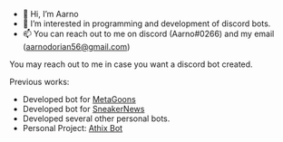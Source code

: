 - 👋 Hi, I’m Aarno
- 👀 I’m interested in programming and development of discord bots.
- 📫 You can reach out to me on discord (Aarno#0266) and my email (aarnodorian56@gmail.com)

You may reach out to me in case you want a discord bot created.

Previous works:

- Developed bot for [MetaGoons](https://discord.gg/FccAYSGwpt)
- Developed bot for [SneakerNews](https://instagram.com/sneakernews?utm_medium=copy_link)
- Developed several other personal bots. 
- Personal Project: [Athix Bot](https://athixbot.ml)
